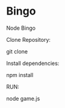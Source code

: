 Bingo
=====

Node Bingo

Clone Repository:

git clone


Install dependencies:

npm install


RUN:

node game.js
